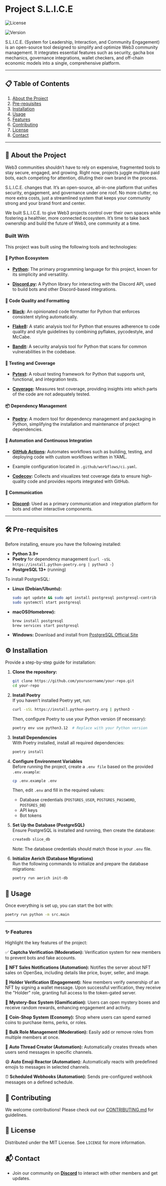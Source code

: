 
# Project S.L.I.C.E

![License](https://img.shields.io/badge/license-MIT-blue.svg)

![Version](https://img.shields.io/badge/version-0.1.0-brightgreen.svg)
  
S.L.I.C.E. (System for Leadership, Interaction, and Community Engagement) is an open-source tool designed to simplify and optimize Web3 community management. It integrates essential features such as security, gacha box mechanics, governance integrations, wallet checkers, and off-chain economic models into a single, comprehensive platform.

---

## 📋 Table of Contents

1. [About the Project](#-about-the-project)  
2. [Pre-requisites](#-pre-requisites)  
3. [Installation](#-installation)  
4. [Usage](#-usage)  
5. [Features](#-features)
6. [Contributing](#-contributing)  
7. [License](#-license)  
8. [Contact](#-contact)

---

## 📖 About the Project

Web3 communities shouldn’t have to rely on expensive, fragmented tools to stay secure, engaged, and growing. Right now, projects juggle multiple paid bots, each competing for attention, diluting their own brand in the process.

S.L.I.C.E. changes that. It’s an open-source, all-in-one platform that unifies security, engagement, and governance under one roof. No more clutter, no more extra costs, just a streamlined system that keeps your community strong and your brand front and center.

We built S.L.I.C.E. to give Web3 projects control over their own spaces while fostering a healthier, more connected ecosystem. It’s time to take back ownership and build the future of Web3, one community at a time.



### Built With

This project was built using the following tools and technologies:

  

#### 🐍 **Python Ecosystem**

- **[Python](https://www.python.org/):** The primary programming language for this project, known for its simplicity and versatility.

- **[Discord.py](https://discordpy.readthedocs.io/):** A Python library for interacting with the Discord API, used to build bots and other Discord-based integrations.

  

#### 🧰 **Code Quality and Formatting**

- **[Black](https://black.readthedocs.io/):** An opinionated code formatter for Python that enforces consistent styling automatically.

- **[Flake8](https://flake8.pycqa.org/):** A static analysis tool for Python that ensures adherence to code quality and style guidelines by combining pyflakes, pycodestyle, and McCabe.

- **[Bandit](https://bandit.readthedocs.io/):** A security analysis tool for Python that scans for common vulnerabilities in the codebase.

  

#### 🧪 **Testing and Coverage**

- **[Pytest](https://docs.pytest.org/):** A robust testing framework for Python that supports unit, functional, and integration tests.

- **[Coverage](https://coverage.readthedocs.io/):** Measures test coverage, providing insights into which parts of the code are not adequately tested.

  

#### 📦 **Dependency Management**

- **[Poetry](https://python-poetry.org/):** A modern tool for dependency management and packaging in Python, simplifying the installation and maintenance of project dependencies.

  

#### 🔄 **Automation and Continuous Integration**


- **[GitHub Actions](https://github.com/features/actions):** Automates workflows such as building, testing, and deploying code with custom workflows written in YAML.

- Example configuration located in `.github/workflows/ci.yaml`.

- **[Codecov](https://about.codecov.io/):** Collects and visualizes test coverage data to ensure high-quality code and provides reports integrated with GitHub.

  

#### 💬 **Communication**

- **[Discord](https://discord.gg/pXaZdHpS5b):** Used as a primary communication and integration platform for bots and other interactive components.

---

## 🛠️ Pre-requisites

Before installing, ensure you have the following installed:

- **Python 3.9+**
- **Poetry** for dependency management (`curl -sSL https://install.python-poetry.org | python3 -`)
- **PostgreSQL 13+** (running)

To install PostgreSQL:

- **Linux (Debian/Ubuntu):**  
  ```bash
  sudo apt update && sudo apt install postgresql postgresql-contrib
  sudo systemctl start postgresql  
   ```
- **macOS(Homebrew):**
  ```bash
  brew install postgresql
  brew services start postgresql
  ```   
- **Windows:** Download and install from [PostgreSQL Official Site](https://www.postgresql.org/download/)

## ⚙️ Installation

Provide a step-by-step guide for installation:

1. **Clone the repository:**
    ```bash
    git clone https://github.com/yourusername/your-repo.git
    cd your-repo
    ```
   
2. **Install Poetry**  
    If you haven’t installed Poetry yet, run:
    ```bash
    curl -sSL https://install.python-poetry.org | python3 -
    ```
    Then, configure Poetry to use your Python version (if necessary):
    ```bash
    poetry env use python3.12  # Replace with your Python version
    ```
   
3. **Install Dependencies**  
    With Poetry installed, install all required dependencies:
    ```bash
    poetry install
    ```
   
4. **Configure Environment Variables**  
    Before running the project, create a `.env file` based on the provided `.env.example`:
    ```bash
    cp .env.example .env
    ```
    Then, edit `.env` and fill in the required values:

    - Database credentials (`POSTGRES_USER`, `POSTGRES_PASSWORD`, `POSTGRES_DB`)
    - API keys
    - Bot tokens 

5. **Set Up the Database (PostgreSQL)**  
    Ensure PostgreSQL is installed and running, then create the database:
    ```bash
    createdb slice_db
    ```
    Note: The database credentials should match those in your `.env` file.

6. **Initialize Aerich (Database Migrations)**  
    Run the following commands to initialize and prepare the database migrations:
    ```bash
    poetry run aerich init-db
    ```
## 🚀 Usage

Once everything is set up, you can start the bot with:

```bash
poetry run python -m src.main
```
---

### ✨ Features

Highlight the key features of the project:

✅ **Captcha Verification (Moderation):** Verification system for new members to prevent bots and fake accounts.

🔔 **NFT Sales Notifications (Automation):** Notifies the server about NFT sales on OpenSea, including details like price, buyer, seller, and image.

🔐 **Holder Verification (Engagement):** New members verify ownership of an NFT by signing a wallet message. Upon successful verification, they receive the "Holder" role, granting full access to the token-gated server.

🎁 **Mystery-Box System (Gamification):** Users can open mystery boxes and receive random rewards, enhancing engagement and activity.

🛒 **Coin-Shop System (Economy):** Shop where users can spend earned coins to purchase items, perks, or roles.

👥 **Bulk Role Management (Moderation):** Easily add or remove roles from multiple members at once.

📌 **Auto Thread Creator (Automation):** Automatically creates threads when users send messages in specific channels.

😄 **Auto Emoji Reactor (Automation):** Automatically reacts with predefined emojis to messages in selected channels.

⏰ **Scheduled Webhooks (Automation):** Sends pre-configured webhook messages on a defined schedule.

## 🤝 Contributing

We welcome contributions! Please check out our [CONTRIBUTING.md](CONTRIBUTING.md) for guidelines.

## 📝 License

Distributed under the MIT License. See `LICENSE` for more information.

## 📬 Contact
- Join our community on **[Discord](https://discord.gg/pXaZdHpS5b)** to interact with other members and get updates.